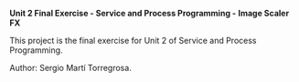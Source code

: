 **Unit 2 Final Exercise - Service and Process Programming -**
**Image Scaler FX**
<p>This project is the final exercise for Unit 2 of Service and Process Programming.</p>
<p>Author: Sergio Martí Torregrosa.</p>